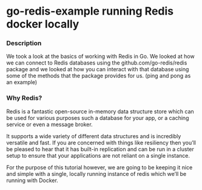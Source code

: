 # go-redis-example running Redis docker locally

### Description
We took a look at the basics of working with Redis in Go. 
We looked at how we can connect to Redis databases using the github.com/go-redis/redis package and we looked at how you can interact with that database using some of the methods that the package provides for us. (ping and pong as an example)

### Why Redis?
Redis is a fantastic open-source in-memory data structure store which can be used for various purposes such a database for your app, or a caching service or even a message broker.

It supports a wide variety of different data structures and is incredibly versatile and fast. If you are concerned with things like resiliency then you’ll be pleased to hear that it has built-in replication and can be run in a cluster setup to ensure that your applications are not reliant on a single instance.

For the purpose of this tutorial however, we are going to be keeping it nice and simple with a single, locally running instance of redis which we’ll be running with Docker.

